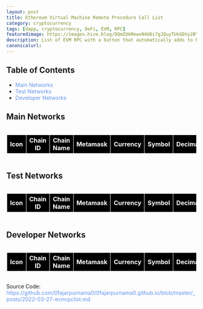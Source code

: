 ```yaml
---
layout: post
title: Ethereum Virtual Machine Remote Procedure Call List
category: cryptocurrency
tags: [dapp, cryptocurrency, DeFi, EVM, RPC]
featuredimage: https://images.hive.blog/DQmZUkMewxN4U6i7gJQuyTUkGDVy2BY45mraGnBUQuxorv6/evm-rpc-list.png
description: List of EVM RPC with a button that automatically adds to Metamask written in JavaScript, JSON and Ethereum JS or Web3.
canonicalurl: 
---
```

<style>
    table, th, td {
      border: 1px solid white;
      border-collapse: collapse;
    }
    th, td {
      background-color: black;
    }
    th {
      color: white;
    }
    td {
      color: lightgreen;
    }
    
    .stickycolumn {
      position: sticky;
      left: 0;
    }
    
    a:link {
      color: #6495ED;
      background-color: transparent;
      text-decoration: none;
    }

    a:visited {
      color: pink;
      background-color: transparent;
      text-decoration: none;
    }

    a:hover {
      color: red;
      background-color: transparent;
      text-decoration: underline;
    }

    a:active {
      color: yellow;
      background-color: transparent;
      text-decoration: underline;
    }
</style>

<h2>Table of Contents</h2>
<ul>
  <li><a href="#mainnetworks">Main Networks</a></li>
  <li><a href="#testnetworks">Test Networks</a></li>
  <li><a href="#devnetworks">Developer Networks</a></li>
</ul>

<h2 id="mainnetworks">Main Networks</h2>
<div style="overflow-x:auto;">
    <table id="mainnet-smart-chains">
      <tr>
        <th>Icon</th>
        <th>Chain ID</th>
        <th class="stickycolumn">Chain Name</th>
        <th>Metamask</th>
        <th>Currency</th>
        <th>Symbol</th>
        <th>Decimal</th>
        <th>RPC URLs</th>
        <th>Explorers</th>
        <th>Reference</th>
      </tr>
    </table>
</div>

<h2 id="testnetworks">Test Networks</h2>
<div style="overflow-x:auto;">
    <table id="testnet-smart-chains">
      <tr>
        <th>Icon</th>
        <th>Chain ID</th>
        <th class="stickycolumn">Chain Name</th>
        <th>Metamask</th>
        <th>Currency</th>
        <th>Symbol</th>
        <th>Decimal</th>
        <th>RPC URLs</th>
        <th>Explorers</th>
        <th>Reference</th>
      </tr>
    </table>
</div>

<h2 id="devnetworks">Developer Networks</h2>
<div style="overflow-x:auto;">
    <table id="devnet-smart-chains">
      <tr>
        <th>Icon</th>
        <th>Chain ID</th>
        <th class="stickycolumn">Chain Name</th>
        <th>Metamask</th>
        <th>Currency</th>
        <th>Symbol</th>
        <th>Decimal</th>
        <th>RPC URLs</th>
        <th>Explorers</th>
        <th>Reference</th>
      </tr>
    </table>
</div>

<script>
  const evmrpcjson = new XMLHttpRequest();
  evmrpcjson.onload = function() {
    const chains = JSON.parse(this.responseText);
    const mainnet_chains = chains.mainnet;
    let getrpcurls = "";
    let getblockexplorerurls = "";
    for (let chain in mainnet_chains) {
      for (let i = 0; i < mainnet_chains[chain].params[0].rpcUrls.length; i++) {
        getrpcurls += '<a href="'+mainnet_chains[chain].params[0].rpcUrls[i]+'"target="_blank">'+mainnet_chains[chain].params[0].rpcUrls[i]+'</a>,';
      }
      for (let i = 0; i < mainnet_chains[chain].params[0].blockExplorerUrls.length; i++) {
        getblockexplorerurls += '<a href="'+mainnet_chains[chain].params[0].blockExplorerUrls[i]+'"target="_blank">'+mainnet_chains[chain].params[0].blockExplorerUrls[i]+'</a>,';
      }
      document.getElementById("mainnet-smart-chains").innerHTML += `
      <tr>
          <td><img style="height: 1em;" src="`+mainnet_chains[chain].params[0].iconUrls[0]+`"\></td>
            <td>` + parseInt(mainnet_chains[chain].params[0].chainId, 16) + ` (` + mainnet_chains[chain].params[0].chainId + `)</td>
            <td class="stickycolumn">` + mainnet_chains[chain].params[0].chainName + `</td>
            <td>
              <button onclick="addchainmetamask('mainnet', '` + chain + `')">Add
                <img style="height: 1em;" src="https://raw.githubusercontent.com/MetaMask/brand-resources/master/SVG/metamask-fox.svg"/>
              </button>
            </td>
            <td>` + mainnet_chains[chain].params[0].nativeCurrency.name + `</td>
            <td>` + mainnet_chains[chain].params[0].nativeCurrency.symbol + `</td>
            <td>` + mainnet_chains[chain].params[0].nativeCurrency.decimals + `</td>
            <td>` + getrpcurls + `</td>
            <td>` + getblockexplorerurls + `</td>
            <td><a href="` + mainnet_chains[chain].reference + `"target="_blank">` + mainnet_chains[chain].reference + `</a></td>
          </tr>
      `;
      getrpcurls = "";
      getblockexplorerurls = "";
    }
    const testnet_chains = chains.testnet;
    for (let chain in testnet_chains) {
      for (let i = 0; i < testnet_chains[chain].params[0].rpcUrls.length; i++) {
        getrpcurls += '<a href="'+testnet_chains[chain].params[0].rpcUrls[i]+'"target="_blank">'+testnet_chains[chain].params[0].rpcUrls[i]+'</a>,';
      }
      for (let i = 0; i < testnet_chains[chain].params[0].blockExplorerUrls.length; i++) {
        getblockexplorerurls += '<a href="'+testnet_chains[chain].params[0].blockExplorerUrls[i]+'"target="_blank">'+testnet_chains[chain].params[0].blockExplorerUrls[i]+'</a>,';
      }
      document.getElementById("testnet-smart-chains").innerHTML += `
      <tr>
          <td><img style="height: 1em;" src="`+testnet_chains[chain].params[0].iconUrls[0]+`"\></td>
            <td>` + parseInt(testnet_chains[chain].params[0].chainId, 16) + ` (` + testnet_chains[chain].params[0].chainId + `)</td>
            <td class="stickycolumn">` + testnet_chains[chain].params[0].chainName + `</td>
            <td>
                <button onclick="addchainmetamask('testnet', '` + chain + `')">Add
                <img style="height: 1em;" src="https://raw.githubusercontent.com/MetaMask/brand-resources/master/SVG/metamask-fox.svg"/>
              </button>
            </td>
            <td>` + testnet_chains[chain].params[0].nativeCurrency.name + `</td>
            <td>` + testnet_chains[chain].params[0].nativeCurrency.symbol + `</td>
            <td>` + testnet_chains[chain].params[0].nativeCurrency.decimals + `</td>
            <td>` + getrpcurls + `</td>
            <td>` + getblockexplorerurls + `</td>
            <td><a href="` + testnet_chains[chain].reference + `"target="_blank">` + testnet_chains[chain].reference + `</a></td>
          </tr>
      `;
      getrpcurls = "";
      getblockexplorerurls = "";
    }
    const devnet_chains = chains.devnet;
    for (let chain in devnet_chains) {
      for (let i = 0; i < devnet_chains[chain].params[0].rpcUrls.length; i++) {
        getrpcurls += '<a href="'+devnet_chains[chain].params[0].rpcUrls[i]+'"target="_blank">'+devnet_chains[chain].params[0].rpcUrls[i]+'</a>,';
      }
      for (let i = 0; i < devnet_chains[chain].params[0].blockExplorerUrls.length; i++) {
        getblockexplorerurls += '<a href="'+devnet_chains[chain].params[0].blockExplorerUrls[i]+'"target="_blank">'+devnet_chains[chain].params[0].blockExplorerUrls[i]+'</a>,';
      }
      document.getElementById("devnet-smart-chains").innerHTML += `
      <tr>
          <td><img style="height: 1em;" src="`+devnet_chains[chain].params[0].iconUrls[0]+`"\></td>
            <td>` + parseInt(devnet_chains[chain].params[0].chainId, 16) + ` (` + devnet_chains[chain].params[0].chainId + `)</td>
            <td class="stickycolumn">` + devnet_chains[chain].params[0].chainName + `</td>
            <td>
              <button onclick="addchainmetamask('devnet', '` + chain + `')">Add
                <img style="height: 1em;" src="https://raw.githubusercontent.com/MetaMask/brand-resources/master/SVG/metamask-fox.svg"/>
              </button>
            </td>
            <td>` + devnet_chains[chain].params[0].nativeCurrency.name + `</td>
            <td>` + devnet_chains[chain].params[0].nativeCurrency.symbol + `</td>
            <td>` + devnet_chains[chain].params[0].nativeCurrency.decimals + `</td>
            <td>` + getrpcurls + `</td>
            <td>` + getblockexplorerurls + `</td>
            <td><a href="` + devnet_chains[chain].reference + `"target="_blank">` + devnet_chains[chain].reference + `</a></td>
          </tr>
      `;
      getrpcurls = "";
      getblockexplorerurls = "";
    }
  }
  evmrpcjson.open("GET", "https://0fajarpurnama0.github.io/assets/json/evmrpc.json");
  evmrpcjson.send();
  function addchainmetamask(thechains, chain) {
    evmrpcjson.onload = async function() {
      chains = JSON.parse(this.responseText);
      let params = chains[thechains][chain].params;
      await ethereum.request({
        method: 'wallet_addEthereumChain',
        params
      });
    }
    evmrpcjson.open("GET", "https://0fajarpurnama0.github.io/assets/json/evmrpc.json");
    evmrpcjson.send();
  }
</script>

<p>Source Code: <a href="http://mellow.link/9A1ce">https://github.com/0fajarpurnama0/0fajarpurnama0.github.io/blob/master/_posts/2022-03-27-evmrpclist.md</a>
</p>